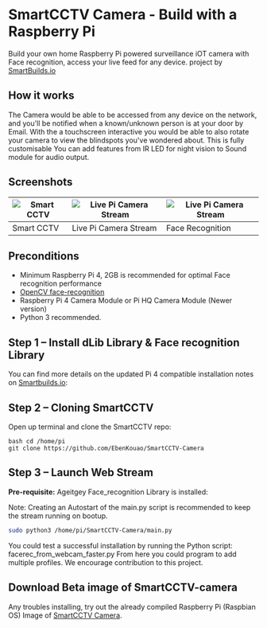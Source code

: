 # SmartCCTV Camera - Build with a Raspberry Pi

Build your own home Raspberry Pi powered surveillance iOT camera with Face recognition, access your live feed for any device. project by [SmartBuilds.io](http:smartbuilds.io)

## How it works
The Camera would be able to be accessed from any device on the network, and you'll be notified when a known/unknown person is at your door
by Email. With the a touchscreen interactive you would be able to also rotate your camera to view the blindspots you've wondered about.
This is fully customisable You can add features from IR LED for night vision to Sound module for audio output. 

## Screenshots
| ![Smart CCTV](img/readme/smartcctv-camera-face-recogntion.png) | ![Live Pi Camera Stream](img/readme/smart-cctv-outside-view) | ![Live Pi Camera Stream](img/readme/smart-cctv-outside-face-recognition-feed) | 
|---|---|---|
| Smart CCTV | Live Pi Camera Stream | Face Recognition | 


## Preconditions

* Minimum Raspberry Pi 4, 2GB is recommended for optimal Face recognition performance
* [OpenCV face-recognition](https://github.com/ageitgey/face_recognition)
* Raspberry Pi 4 Camera Module or Pi HQ Camera Module (Newer version)
* Python 3 recommended.


## Step 1 – Install dLib Library & Face recognition Library
You can find more details on the updated Pi 4 compatible installation notes on [Smartbuilds.io](https://smartbuilds.io/installing-face-recognition-library-on-raspberry-pi-4/):


## Step 2 – Cloning SmartCCTV
Open up terminal and clone the SmartCCTV repo:

```
bash cd /home/pi
git clone https://github.com/EbenKouao/SmartCCTV-Camera
```

## Step 3 – Launch Web Stream
**Pre-requisite:** Ageitgey Face_recognition Library is installed:

Note: Creating an Autostart of the main.py script is recommended to keep the stream running on bootup.
```bash cd modules
sudo python3 /home/pi/SmartCCTV-Camera/main.py
```
You could test a successful installation by running the Python script: facerec_from_webcam_faster.py
From here you could program to add multiple profiles. We encourage contribution to this project.

## Download Beta image of SmartCCTV-camera
Any troubles installing, try out the already compiled Raspberry Pi (Raspbian OS) Image of [SmartCCTV Camera](https://smartbuilds.io).
